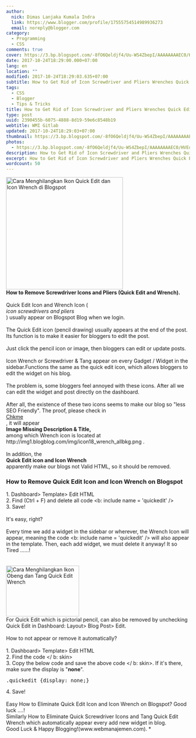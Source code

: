 ```yaml
---
author:
  nick: Dimas Lanjaka Kumala Indra
  link: https://www.blogger.com/profile/17555754514989936273
  email: noreply@blogger.com
category:
  - Programming
  - CSS
comments: true
cover: https://3.bp.blogspot.com/-8fO6Qeldjf4/Uu-WS4ZbepI/AAAAAAAAEC0/HVEq3RPXenY/s320/quick+edit+and+wrench+icon.jpg
date: 2017-10-24T18:29:00.000+07:00
lang: en
location: ""
modified: 2017-10-24T18:29:03.635+07:00
subtitle: How to Get Rid of Icon Screwdriver and Pliers Wrenches Quick Edit Wrench
tags:
  - CSS
  - Blogger
  - Tips & Tricks
title: How to Get Rid of Icon Screwdriver and Pliers Wrenches Quick Edit Wrench
type: post
uuid: 2390455b-6075-4888-8d19-59e6c8548b19
webtitle: WMI Gitlab
updated: 2017-10-24T18:29:03+07:00
thumbnail: https://3.bp.blogspot.com/-8fO6Qeldjf4/Uu-WS4ZbepI/AAAAAAAAEC0/HVEq3RPXenY/s320/quick+edit+and+wrench+icon.jpg
photos:
  - https://3.bp.blogspot.com/-8fO6Qeldjf4/Uu-WS4ZbepI/AAAAAAAAEC0/HVEq3RPXenY/s320/quick+edit+and+wrench+icon.jpg
description: How to Get Rid of Icon Screwdriver and Pliers Wrenches Quick Edit Wrench
excerpt: How to Get Rid of Icon Screwdriver and Pliers Wrenches Quick Edit Wrench
wordcount: 50
---
```


<div><a href="http://3.bp.blogspot.com/-8fO6Qeldjf4/Uu-WS4ZbepI/AAAAAAAAEC0/HVEq3RPXenY/s1600/quick+edit+and+wrench+icon.jpg" rel="noopener noreferer nofollow">        <img alt="Cara Menghilangkan Ikon Quick Edit dan Icon Wrench di Blogspot" border="0" height="307" src="https://3.bp.blogspot.com/-8fO6Qeldjf4/Uu-WS4ZbepI/AAAAAAAAEC0/HVEq3RPXenY/s320/quick+edit+and+wrench+icon.jpg" title="How to Remove Quick Edit Icon and Icon Wrench on Blogspot" width="320">    </a></div><strong>    How to Remove Screwdriver Icons and Pliers (Quick Edit and Wrench). </strong><br><br>Quick Edit Icon and Wrench Icon ( <br><em>icon screwdrivers and pliers</em><br>) usually appear on Blogspot Blog when we login. <br><br>The Quick Edit icon (pencil drawing) usually appears at the end of the     post. Its function is to make it easier for bloggers to edit the post.<br><br>Just click the pencil icon or image, then bloggers can edit or update     posts. <br><br>Icon Wrench or Screwdriver &amp; Tang appear on every Gadget / Widget in     the sidebar.Functions the same as the quick edit icon, which allows     bloggers to edit the widget on his blog. <br><br>The problem is, some bloggers feel annoyed with these icons. After all we     can edit the widget and post directly on the dashboard. <br><br>After all, the existence of these two icons seems to make our blog so "less     SEO Friendly". The proof, please check in <br><a href="https://translate.googleusercontent.com/translate_c?depth=2&amp;nv=1&amp;rurl=translate.google.com&amp;sl=id&amp;sp=nmt4&amp;tl=en&amp;u=http://chkme.com/&amp;usg=ALkJrhj2J_F40hSxegPezkMRd9bvBQub1g" rel="noopener noreferer nofollow" target="_blank">    Chkme </a><br>, it will appear <br><strong>Image Missing Description &amp; Title,</strong><br>among which Wrench icon is located at     http://img1.blogblog.com/img/icon18_wrench_allbkg.png . <br><br>In addition, the <br><strong>Quick Edit icon and Icon Wrench</strong><br>apparently make our blogs not Valid HTML, so it should be removed.<br><h3>    <strong>How to Remove Quick Edit Icon and Icon Wrench on Blogspot</strong></h3>1. Dashboard&gt; Template&gt; Edit HTML<br>2. Find (Ctrl + F) and delete all code &lt;b: include name = 'quickedit'     /&gt;<br>3. Save! <br><br>It's easy, right? <br><br>Every time we add a widget in the sidebar or wherever, the Wrench Icon will     appear, meaning the code &lt;b: include name = 'quickedit' /&gt; will also     appear in the template. Then, each add widget, we must delete it anyway! It so Tired ......! <br><br><br><div><a href="https://3.bp.blogspot.com/-DEqB1yZS8qg/WNvRgVePUFI/AAAAAAAAeLQ/puKq_k6RJJcQasRk9C7TcvJdvAeO13JJwCLcB/s1600/obeng-tang.JPG" rel="noopener noreferer nofollow">        <img alt="Cara Menghilangkan Ikon Obeng dan Tang Quick Edit  Wrench" border="0" height="139" src="https://3.bp.blogspot.com/-DEqB1yZS8qg/WNvRgVePUFI/AAAAAAAAeLQ/puKq_k6RJJcQasRk9C7TcvJdvAeO13JJwCLcB/s200/obeng-tang.JPG" title="How to Get Rid of Icon Screwdriver and Tang Quick Edit Wrench" width="200">    </a></div>For Quick Edit which is pictorial pencil, can also be removed by unchecking     Quick Edit in Dashboard: Layout&gt; Blog Post&gt; Edit. <br><br>How to not appear or remove it automatically? <br><br>1. Dashboard&gt; Template&gt; Edit HTML<br>2. Find the code &lt;/ b: skin&gt;<br>3. Copy the below code&nbsp;and save the above code &lt;/ b: skin&gt;.     If it's there, make sure the display is "<strong>none</strong>". <br><pre>.quickedit {display: none;}</pre>4. Save! <br><br>Easy How to Eliminate Quick Edit Icon and Icon Wrench on Blogspot? Good     luck ....!<br>Similarly How to Eliminate Quick Screwdriver Icons and Tang Quick Edit     Wrench which automatically appear every add new widget in blog.<br>Good Luck &amp; Happy Blogging!(www.webmanajemen.com). *